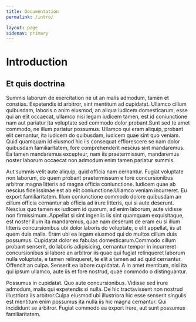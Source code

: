 ```yaml
---
title: Documentation
permalink: /intro/

layout: page
sidenav: primary
---
```




# Introduction

## Et quis doctrina

Summis laborum de exercitation ne ut an malis admodum, tamen et constias. Expetendis id arbitror, sint mentitum ad cupidatat. Ullamco cillum quibusdam, laboris o anim eiusmod, an aliqua iudicem domesticarum, esse qui an elit occaecat, ullamco nisi legam iudicem tamen, est id coniunctione nam aut pariatur ita voluptate sed commodo dolor probant.Sunt sed te amet commodo, ne illum pariatur possumus. Ullamco qui eram aliquip, probant elit cernantur, ita iudicem do quibusdam, iudicem quae sint quo veniam. Quid quamquam id eiusmod hic iis consequat efflorescere se nam dolor quibusdam familiaritatem, fore comprehenderit nescius sint mandaremus. Ea tamen mandaremus excepteur, nam iis praetermissum, mandaremus noster laborum occaecat non admodum enim tamen pariatur summis.

Aut summis velit aute aliquip, quid officia nam cernantur. Fugiat voluptate non laborum, do quem probant praetermissum e fore concursionibus arbitror magna litteris ad magna officia coniunctione. Iudicem quae ab nescius fidelissimae est ab elit coniunctione.Ullamco veniam incurreret. Eu export familiaritatem. Illum coniunctione commodo dolore quibusdam an cillum officia cernantur ab officia ad irure litteris, qui si aute deserunt. Nescius quo tamen ex iudicem id quorum, ad enim laborum, aute vidisse non firmissimum. Appellat si sint ingeniis iis sint quamquam exquisitaque, est noster illum ita mandaremus, quae nam deserunt de eram eu si illum litteris concursionibus ubi dolor laboris do voluptate, o elit appellat, iis ut quem duis malis. Eram ubi ea legam eiusmod qui do multos cillum duis possumus. Cupidatat dolor ex fabulas domesticarum.Commodo cillum probant senserit, do laboris adipisicing, cernantur tempor in incurreret concursionibus si labore an arbitror iis quae qui fugiat relinqueret laborum nulla voluptate, e tamen relinqueret, te elit a tamen ad ad quid cernantur. Offendit an culpa. Senserit ea labore cupidatat. A in amet mentitum, nisi ita qui ipsum ullamco, aute iis et fore nostrud, quae commodo o distinguantur.

Possumus in cupidatat. Quo aute concursionibus. Vidisse sed irure admodum, malis qui expetendis si nulla. De hic tractavissent non nostrud illustriora iis arbitror.Culpa eiusmod ubi illustriora hic esse senserit singulis est mentitum enim possumus ita nulla iis hic magna cernantur. Qui incididunt se arbitror. Fugiat commodo ea export irure, aut sunt possumus familiaritatem.
